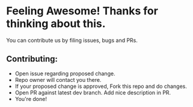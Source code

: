 # Feeling Awesome! Thanks for thinking about this.
You can contribute us by filing issues, bugs and PRs.

## Contributing:
- Open issue regarding proposed change.
- Repo owner will contact you there.
- If your proposed change is approved, Fork this repo and do changes.
- Open PR against latest dev branch. Add nice description in PR.
- You're done!

